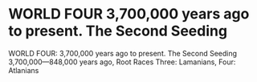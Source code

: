 # WORLD FOUR 3,700,000 years ago to present. The Second Seeding

WORLD FOUR: 3,700,000 years ago to present. The Second Seeding
3,700,000—848,000 years ago, Root Races Three: Lamanians, Four: Atlanians